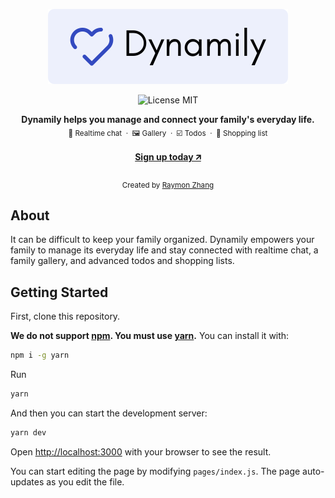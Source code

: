 <a href="https://dynamily.ga">
    <p align="center">
        <img height=120 alt="Dynamily" src="assets/logo.svg" />
    </p>
</a>

<p align="center">
    <img src="https://img.shields.io/badge/license-MIT-blue?style=flat-square" alt="License MIT" />
</p>

<div align="center">
    <strong>Dynamily helps you manage and connect your family's everyday life. </strong>
</div>

<div align=center>
    <sub>💬 Realtime chat &nbsp;·&nbsp; 🖼️ Gallery &nbsp;·&nbsp; ☑️ Todos &nbsp;·&nbsp; 🛒 Shopping list</sub>
</div>
<br>
<div align=center>
    <a href="https://dynamily.ga/login"><strong>Sign up today 🡭</strong></a>
</div>
<br>
<div align="center">
    <sub>Created by <a href="https://github.com/raymon-zhang">Raymon Zhang</a></sub>
</div>

## About

It can be difficult to keep your family organized. Dynamily empowers your family to manage its everyday life and stay connected with realtime chat, a family gallery, and advanced todos and shopping lists.

## Getting Started

First, clone this repository.

**We do not support [npm](https://www.npmjs.com). You must use [yarn](https://yarnpkg.com).**
You can install it with:

```bash
npm i -g yarn
```

Run

```bash
yarn
```

And then you can start the development server:

```bash
yarn dev
```

Open [http://localhost:3000](http://localhost:3000) with your browser to see the result.

You can start editing the page by modifying `pages/index.js`. The page auto-updates as you edit the file.
